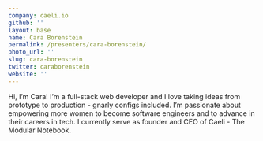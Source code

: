 ```yaml
---
company: caeli.io
github: ''
layout: base
name: Cara Borenstein
permalink: /presenters/cara-borenstein/
photo_url: ''
slug: cara-borenstein
twitter: caraborenstein
website: ''
---
```


Hi, I’m Cara! I’m a full-stack web developer and I love taking ideas from prototype to production - gnarly configs included. I’m passionate about empowering more women to become software engineers and to advance in their careers in tech. I currently serve as founder and CEO of Caeli - The Modular Notebook.